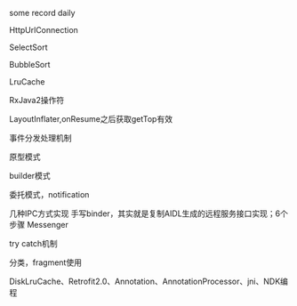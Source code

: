 some record daily

HttpUrlConnection

SelectSort

BubbleSort

LruCache

RxJava2操作符

LayoutInflater,onResume之后获取getTop有效

事件分发处理机制

原型模式

builder模式

委托模式，notification

几种IPC方式实现
手写binder，其实就是复制AIDL生成的远程服务接口实现；6个步骤
Messenger

try catch机制

分类，fragment使用

DiskLruCache、Retrofit2.0、Annotation、AnnotationProcessor、jni、NDK编程